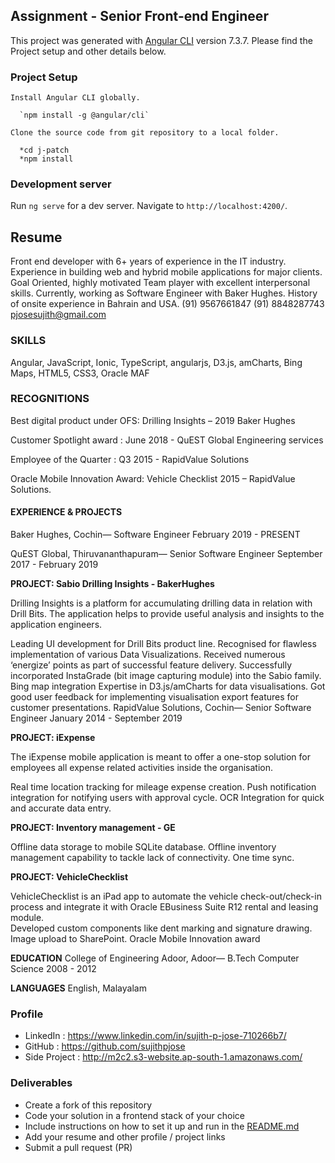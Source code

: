 
## Assignment - Senior Front-end Engineer
   This project was generated with [Angular CLI](https://github.com/angular/angular-cli) version 7.3.7.
   Please find the Project setup and other details below.

### Project Setup
    
    Install Angular CLI globally.

      `npm install -g @angular/cli`
    
    Clone the source code from git repository to a local folder.

      *cd j-patch
      *npm install

    
### Development server

Run `ng serve` for a dev server. Navigate to `http://localhost:4200/`.

## Resume

Front end developer with 6+ years of experience in the IT industry. Experience in building web and hybrid mobile applications for major clients. Goal Oriented, highly motivated Team player with excellent interpersonal skills. Currently, working as Software Engineer with Baker Hughes. History of onsite experience in Bahrain and USA.
(91) 9567661847
(91) 8848287743
pjosesujith@gmail.com

### SKILLS

Angular, JavaScript, Ionic,
TypeScript, angularjs, D3.js,
amCharts, Bing Maps, HTML5, CSS3, Oracle MAF

### RECOGNITIONS

Best digital product under OFS:   Drilling Insights – 2019 Baker Hughes

Customer Spotlight award                :   June 2018 - QuEST Global Engineering services

Employee of the Quarter                         :   Q3 2015 - RapidValue Solutions 

Oracle Mobile Innovation Award:   Vehicle Checklist 2015 – RapidValue Solutions.

#### EXPERIENCE & PROJECTS
Baker Hughes, Cochin— Software Engineer
February 2019 - PRESENT

QuEST Global, Thiruvananthapuram— Senior Software Engineer
September 2017 - February 2019

**PROJECT: Sabio Drilling Insights - BakerHughes**

Drilling Insights is a platform for accumulating drilling data in relation with Drill Bits. The application helps to provide useful analysis and insights to the application engineers.
	
Leading UI development for Drill Bits product line.
Recognised for flawless implementation of various Data Visualizations.
Received numerous ‘energize’ points as part of successful feature delivery.
Successfully incorporated InstaGrade (bit image capturing module) into the Sabio family.
Bing map integration 
Expertise in D3.js/amCharts for data visualisations. 
Got good user feedback for implementing visualisation export features for customer presentations.
RapidValue Solutions, Cochin— Senior Software Engineer
January 2014 - September 2019

**PROJECT:  iExpense**

The iExpense mobile application is meant to offer a one-stop solution for employees all expense related activities inside the organisation. 

Real time location tracking for mileage expense creation.
Push notification integration for notifying users with approval cycle.
OCR Integration for quick and accurate data entry.



**PROJECT: Inventory management - GE**

Offline data storage to mobile SQLite database.
Offline inventory management capability to tackle lack of connectivity.
One time sync.


**PROJECT: VehicleChecklist** 

VehicleChecklist is an iPad app to automate the vehicle check-out/check-in process and integrate it with Oracle EBusiness Suite R12 rental and leasing module.    
Developed custom components like dent marking and signature drawing.
Image upload to SharePoint. 
Oracle Mobile Innovation award 

**EDUCATION**
College of Engineering Adoor, Adoor— B.Tech Computer Science
2008 - 2012

**LANGUAGES**
English, Malayalam



### Profile
- LinkedIn     : https://www.linkedin.com/in/sujith-p-jose-710266b7/
- GitHub       : https://github.com/sujithpjose
- Side Project : http://m2c2.s3-website.ap-south-1.amazonaws.com/

### Deliverables
- Create a fork of this repository
- Code your solution in a frontend stack of your choice
- Include instructions on how to set it up and run in the [README.md](README.md)
- Add your resume and other profile / project links
- Submit a pull request (PR)
